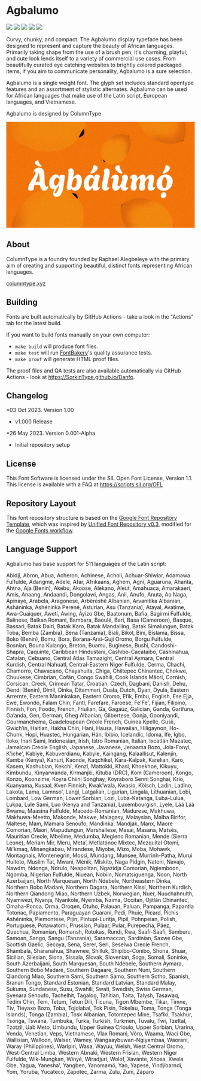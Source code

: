 # Agbalumo

[![][Fontbakery]](https://SorkinType.github.io/Danfo/fontbakery/fontbakery-report.html)
[![][Universal]](https://SorkinType.github.io/Danfo/fontbakery/fontbakery-report.html)
[![][GF Profile]](https://SorkinType.github.io/Danfo/fontbakery/fontbakery-report.html)
[![][Outline Correctness]](https://SorkinType.github.io/Danfo/fontbakery/fontbakery-report.html)
[![][Shaping]](https://SorkinType.github.io/Danfo/fontbakery/fontbakery-report.html)

[Fontbakery]: https://img.shields.io/endpoint?url=https%3A%2F%2Fraw.githubusercontent.com%2FSorkinType%2FDanfo%2Fgh-pages%2Fbadges%2Foverall.json
[GF Profile]: https://img.shields.io/endpoint?url=https%3A%2F%2Fraw.githubusercontent.com%2FSorkinType%2FDanfo%2Fgh-pages%2Fbadges%2FGoogleFonts.json
[Outline Correctness]: https://img.shields.io/endpoint?url=https%3A%2F%2Fraw.githubusercontent.com%2FSorkinType%2FDanfo%2Fgh-pages%2Fbadges%2FOutlineCorrectnessChecks.json
[Shaping]: https://img.shields.io/endpoint?url=https%3A%2F%2Fraw.githubusercontent.com%2FSorkinType%2FDanfo%2Fgh-pages%2Fbadges%2FShapingChecks.json
[Universal]: https://img.shields.io/endpoint?url=https%3A%2F%2Fraw.githubusercontent.com%2FSorkinType%2FDanfo%2Fgh-pages%2Fbadges%2FUniversal.json

Curvy, chunky, and compact. The Agbalumo display typeface has been designed to represent and capture the beauty of African languages. Primarily taking shape from the use of a brush pen, it's charming, playful, and cute look lends itself to a variety of commercial use cases. From beautifully curated eye catching websites to brightly colored packaged items, if you aim to communicate personality, Agbalumo is a sure selection. 

Agbalumo is a single weight font. The glyph set includes standard opentype features and an assortment of stylistic alternates. Agbalumo can be used for African languages that make use of the Latin script, European languages, and Vietnamese. 

Agbalumo is designed by ColumnType

![Sample Image](documentation/image.jpg)


## About

ColumnType is a foundry founded by Raphael Alegbeleye with the primary aim of creating and supporting beautiful, distinct fonts representing African languages. 

<a href="https://www.columntype.xyz">columntype.xyz</a>


## Building

Fonts are built automatically by GitHub Actions - take a look in the "Actions" tab for the latest build.

If you want to build fonts manually on your own computer:

* `make build` will produce font files.
* `make test` will run [FontBakery](https://github.com/googlefonts/fontbakery)'s quality assurance tests.
* `make proof` will generate HTML proof files.

The proof files and QA tests are also available automatically via GitHub Actions - look at https://SorkinType.github.io/Danfo.


## Changelog

*03 Oct 2023. Version 1.00
- v1.000 Release

*26 May 2023. Version 0.001-Alpha
- Initial repository setup


## License

This Font Software is licensed under the SIL Open Font License, Version 1.1.
This license is available with a FAQ at
https://scripts.sil.org/OFL


## Repository Layout

This font repository structure is based on the [Google Font Repository Template](https://github.com/googlefonts/googlefonts-project-template), which was inspired by [Unified Font Repository v0.3](https://github.com/unified-font-repository/Unified-Font-Repository), modified for the [Google Fonts workflow](https://github.com/googlefonts/googlefonts-project-template).


## Language Support

Agbalumo has base support for 511 languages of the Latin script:

Abidji, Abron, Abua, Acheron, Achinese, Acholi, Achuar-Shiwiar, Adamawa Fulfulde, Adangme, Adele, Afar, Afrikaans, Aghem, Agni, Aguaruna, Ahanta, Ahtna, Aja (Benin), Akebu, Akoose, Alekano, Aleut, Amahuaca, Amarakaeri, Amis, Anaang, Andaandi, Dongolawi, Angas, Anii, Anufo, Anuta, Ao Naga, Apinayé, Arabela, Aragonese, Arbëreshë Albanian, Arvanitika Albanian, Asháninka, Ashéninka Perené, Asturian, Asu (Tanzania), Atayal, Avatime, Awa-Cuaiquer, Awetí, Awing, Ayizo Gbe, Baatonum, Bafia, Bagirmi Fulfulde, Balinese, Balkan Romani, Bambara, Baoulé, Bari, Basa (Cameroon), Basque, Bassari, Batak Dairi, Batak Karo, Batak Mandailing, Batak Simalungun, Batak Toba, Bemba (Zambia), Bena (Tanzania), Biali, Bikol, Bini, Bislama, Bissa, Boko (Benin), Bomu, Bora, Borana-Arsi-Guji Oromo, Borgu Fulfulde, Bosnian, Bouna Kulango, Breton, Buamu, Buginese, Bushi, Candoshi-Shapra, Caquinte, Caribbean Hindustani, Cashibo-Cacataibo, Cashinahua, Catalan, Cebuano, Central Atlas Tamazight, Central Aymara, Central Kurdish, Central Nahuatl, Central-Eastern Niger Fulfulde, Cerma, Chachi, Chamorro, Chavacano, Chayahuita, Chiga, Chiltepec Chinantec, Chokwe, Chuukese, Cimbrian, Cofán, Congo Swahili, Cook Islands Māori, Cornish, Corsican, Creek, Crimean Tatar, Croatian, Czech, Dagbani, Danish, Dehu, Dendi (Benin), Dimli, Dinka, Ditammari, Duala, Dutch, Dyan, Dyula, Eastern Arrernte, Eastern Maninkakan, Eastern Oromo, Efik, Embu, English, Ese Ejja, Ewe, Ewondo, Falam Chin, Fanti, Farefare, Faroese, Fe'Fe', Fijian, Filipino, Finnish, Fon, Foodo, French, Friulian, Ga, Gagauz, Galician, Ganda, Garifuna, Ga’anda, Gen, German, Gheg Albanian, Gilbertese, Gonja, Gooniyandi, Gourmanchéma, Guadeloupean Creole French, Guinea Kpelle, Gusii, Gwichʼin, Haitian, Hakha Chin, Hani, Hausa, Hawaiian, Hiligaynon, Ho-Chunk, Hopi, Huastec, Hungarian, Hän, Ibibio, Icelandic, Idoma, Ifè, Igbo, Iloko, Inari Sami, Indonesian, Irish, Istro Romanian, Italian, Ixcatlán Mazatec, Jamaican Creole English, Japanese, Javanese, Jenaama Bozo, Jola-Fonyi, K'iche', Kabiyè, Kabuverdianu, Kabyle, Kaingang, Kalaallisut, Kalenjin, Kamba (Kenya), Kanuri, Kaonde, Kaqchikel, Kara-Kalpak, Karelian, Karo, Kasem, Kashubian, Kekchí, Kenzi, Mattokki, Khasi, Khoekhoe, Kikuyu, Kimbundu, Kinyarwanda, Kirmanjki, Kituba (DRC), Kom (Cameroon), Kongo, Konzo, Koonzime, Koyra Chiini Songhay, Koyraboro Senni Songhai, Krio, Kuanyama, Kusaal, Kven Finnish, Kwak’wala, Kwasio, Kölsch, Ladin, Ladino, Lakota, Lama, Lamnso', Langi, Latgalian, Ligurian, Lingala, Lithuanian, Lobi, Lombard, Low German, Lower Sorbian, Lozi, Luba-Katanga, Luba-Lulua, Lukpa, Lule Sami, Luo (Kenya and Tanzania), Luxembourgish, Lyele, Láá Láá Bwamu, Maasina Fulfulde, Macedo-Romanian, Madurese, Makhuwa, Makhuwa-Meetto, Makonde, Makwe, Malagasy, Malaysian, Malba Birifor, Maltese, Mam, Mamara Senoufo, Mandinka, Mandjak, Manx, Maore Comorian, Maori, Mapudungun, Marshallese, Masai, Masana, Matsés, Mauritian Creole, Mbelime, Medumba, Megleno Romanian, Mende (Sierra Leone), Meriam Mir, Meru, Meta’, Metlatónoc Mixtec, Mezquital Otomi, Mi'kmaq, Minangkabau, Mirandese, Miyobe, Mizo, Moba, Mohawk, Montagnais, Montenegrin, Mossi, Mundang, Munsee, Murrinh-Patha, Murui Huitoto, Muslim Tat, Mwani, Ménik, Mískito, Naga Pidgin, Nateni, Navajo, Nawdm, Ndonga, Ndrulo, Neapolitan, Ngazidja Comorian, Ngiemboon, Ngomba, Nigerian Fulfulde, Niuean, Nobiin, Nomatsiguenga, Noon, North Azerbaijani, North Marquesan, North Ndebele, Northeastern Dinka, Northern Bobo Madaré, Northern Dagara, Northern Kissi, Northern Kurdish, Northern Qiandong Miao, Northern Uzbek, Norwegian, Nuer, Nuuchahnulth, Nyamwezi, Nyanja, Nyankole, Nyemba, Nzima, Occitan, Ojitlán Chinantec, Omaha-Ponca, Orma, Oroqen, Otuho, Palauan, Paluan, Pampanga, Papantla Totonac, Papiamento, Paraguayan Guaraní, Pedi, Phuie, Picard, Pichis Ashéninka, Piemontese, Pijin, Pintupi-Luritja, Pipil, Pohnpeian, Polish, Portuguese, Potawatomi, Prussian, Pulaar, Pular, Purepecha, Páez, Quechua, Romanian, Romansh, Rotokas, Rundi, Rwa, Saafi-Saafi, Samburu, Samoan, Sango, Sangu (Tanzania), Saramaccan, Sardinian, Saxwe Gbe, Scottish Gaelic, Secoya, Sena, Serer, Seri, Seselwa Creole French, Shambala, Sharanahua, Shawnee, Shilluk, Shipibo-Conibo, Shona, Shuar, Sicilian, Silesian, Siona, Sissala, Slovak, Slovenian, Soga, Somali, Soninke, South Azerbaijani, South Marquesan, South Ndebele, Southern Aymara, Southern Bobo Madaré, Southern Dagaare, Southern Nuni, Southern Qiandong Miao, Southern Sami, Southern Samo, Southern Sotho, Spanish, Sranan Tongo, Standard Estonian, Standard Latvian, Standard Malay, Sukuma, Sundanese, Susu, Swahili, Swati, Swedish, Swiss German, Syenara Senoufo, Tachelhit, Tagalog, Tahitian, Taita, Talysh, Tasawaq, Tedim Chin, Tem, Tetum, Tetun Dili, Ticuna, Tigon Mbembe, Tikar, Timne, Tiv, Tiéyaxo Bozo, Toba, Tojolabal, Tok Pisin, Tokelau, Toma, Tonga (Tonga Islands), Tonga (Zambia), Tosk Albanian, Totontepec Mixe, Tsafiki, Tsakhur, Tsonga, Tswana, Tumbuka, Turka, Turkish, Turkmen, Tuvalu, Twi, Tzeltal, Tzotzil, Uab Meto, Umbundu, Upper Guinea Crioulo, Upper Sorbian, Urarina, Venda, Venetian, Veps, Vietnamese, Vlax Romani, Võro, Waama, Waci Gbe, Wallisian, Walloon, Walser, Wamey, Wangaaybuwan-Ngiyambaa, Waorani, Waray (Philippines), Warlpiri, Wasa, Wayuu, Welsh, West Central Oromo, West-Central Limba, Western Abnaki, Western Frisian, Western Niger Fulfulde, Wik-Mungkan, Winyé, Wiradjuri, Wolof, Xavánte, Xhosa, Xwela Gbe, Yagua, Yanesha', Yangben, Yanomamö, Yao, Yapese, Yindjibarndi, Yom, Yoruba, Yucateco, Zapotec, Zarma, Zulu, Zuni, Záparo
